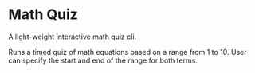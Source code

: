**Math Quiz**
===================
A light-weight interactive math quiz cli.

Runs a timed quiz of math equations based on a range from 1 to 10. User can specify the start and end of the range for both terms.
